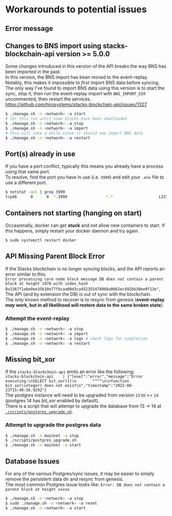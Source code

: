 # Workarounds to potential issues

## Error message

## Changes to BNS import using stacks-blockchain-api version >= 5.0.0

Some changes introduced in this version of the API breaks the way BNS has been imported in the past. \
In this version, the BNS import has been moved to the event-replay. Notably, this makes it impossible to _first_ import BNS data before syncing. \
The only way I've found to import BNS data using this version is to start the sync, stop it, then run the event-replay import with `BNS_IMPORT_DIR` uncommented, then restart the services. \
<https://github.com/hirosystems/stacks-blockchain-api/issues/1327>

```bash
$ ./manage.sh -n <network> -a start
# let this run until some blocks have been downloaded
$ ./manage.sh -n <network> -a stop
$ ./manage.sh -n <network> -a import
# this will take a while since it should now import BNS data
$ ./manage.sh -n <network> -a restart
```

## Port(s) already in use

If you have a port conflict, typically this means you already have a process using that same port. \
To resolve, find the port you have in use (i.e. `3999`) and edit your `.env` file to use a different port.

```bash
$ netstat -anl | grep 3999
tcp46      0      0  *.3999                 *.*                    LISTEN
```

## Containers not starting (hanging on start)

Occasionally, docker can get **stuck** and not allow new containers to start. If this happens, simply restart your docker daemon and try again.

```bash
$ sudo systemctl restart docker
```

## API Missing Parent Block Error

If the Stacks blockchain is no longer syncing blocks, and the API reports an error similar to this:\
`Error processing core node block message DB does not contain a parent block at height 1970 with index_hash 0x3367f1abe0ee35b10e77fbcaa00d3ca452355478068a0662ec492bb30ee0f13e"`,\
The API (and by extension the DB) is out of sync with the blockchain. \
The only known method to recover is to resync from genesis (**event-replay _may_ work, but in all likelihood will restore data to the same broken state**).

### Attempt the event-replay

```bash
$ ./manage.sh -n <network> -a stop
$ ./manage.sh -n <network> -a import
$ ./manage.sh -n <network> -a logs # check logs for completion
$ ./manage.sh -n <network> -a restart
```

## Missing bit_xor

If the `stacks-blockchain-api` emits an error like the following: \
`stacks-blockchain-api    | {"level":"error","message":"Error executing:\nSELECT bit_xor(1)\n       ^^^^\n\nfunction bit_xor(integer) does not exist\n","timestamp":"2022-08-23T15:40:56.929Z"}` \
The postgres instance will need to be upgraded from version `13` to >= `14` (postgres 14 has _bit_xor_ enabled by default). \
There is a script that will attempt to upgrade the database from 13 -> 14 at [`./scripts/postgres_upgrade.sh`](../scripts/postgres_upgrade.sh).

### Attempt to upgrade the postgres data

```bash
$ ./manage.sh -n mainnet -a stop
$ ./scripts/postgres_upgrade.sh
$ ./manage.sh -n mainnet -a start
```

## Database Issues

For any of the various Postgres/sync issues, it may be easier to simply remove the persistent data dir and resync from genesis. \
The most common Postgres issue looks like: `Error: DB does not contain a parent block at height xxxxx`

```bash
$ ./manage.sh -n <network> -a stop
$ sudo ./manage.sh -n <network> -a reset
$ ./manage.sh -n <network> -a start
```
